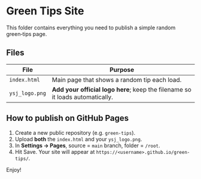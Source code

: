 # Green Tips Site

This folder contains everything you need to publish a simple random green‑tips page.

## Files

| File | Purpose |
|------|---------|
| `index.html` | Main page that shows a random tip each load. |
| `ysj_logo.png` | **Add your official logo here**; keep the filename so it loads automatically. |

## How to publish on GitHub Pages

1. Create a new public repository (e.g. `green-tips`).
2. Upload **both** the `index.html` and your `ysj_logo.png`.
3. In **Settings → Pages**, source = `main` branch, folder = `/root`.
4. Hit Save. Your site will appear at `https://<username>.github.io/green-tips/`.

Enjoy!
